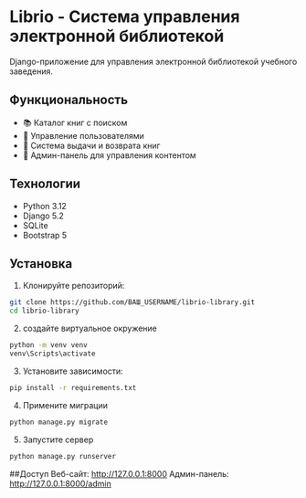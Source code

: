 # Librio - Система управления электронной библиотекой

Django-приложение для управления электронной библиотекой учебного заведения.

## Функциональность

- 📚 Каталог книг с поиском
- 👥 Управление пользователями
- 📖 Система выдачи и возврата книг
- 🎯 Админ-панель для управления контентом

## Технологии

- Python 3.12
- Django 5.2
- SQLite
- Bootstrap 5

## Установка

1. Клонируйте репозиторий:
```bash
git clone https://github.com/ВАШ_USERNAME/librio-library.git
cd librio-library
```
2. создайте виртуальное окружение
```bash
python -m venv venv
venv\Scripts\activate
```
3. Установите зависимости:
```bash
pip install -r requirements.txt
```
4. Примените миграции
```bash
python manage.py migrate
```
5. Запустите сервер
```bash
python manage.py runserver
```
##Доступ
Веб-сайт: http://127.0.0.1:8000
Админ-панель: http://127.0.0.1:8000/admin
